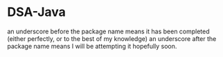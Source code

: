 # DSA-Java
an underscore before the package name means it has been completed (either perfectly, or to the best of my knowledge) 
an underscore after the package name means I will be attempting it hopefully soon. 
